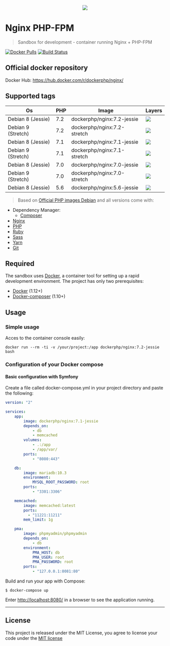 <p align="center">
    <img src="https://avatars2.githubusercontent.com/u/29777546?s=200&v=4?v=3&s=200">
</p>

Nginx PHP-FPM
========================
> Sandbox for development - container running Nginx + PHP-FPM

 [![Docker Pulls](https://img.shields.io/docker/pulls/dockerphp/nginx.svg)](#)  [![Build Status](https://api.travis-ci.org/OsLab/docker-php-nginx.svg?branch=master)](#) 

## Official docker repository

Docker Hub: https://hub.docker.com/r/dockerphp/nginx/

## Supported tags
| Os                 | PHP | Image                       | Layers |
|--------------------|-----|-----------------------------|--------|
| Debian 8 (Jessie)  | 7.2 | dockerphp/nginx:7.2-jessie  | [![](https://images.microbadger.com/badges/image/dockerphp/nginx:7.2-jessie.svg)](https://microbadger.com/images/dockerphp/nginx:7.2-jessie) |
| Debian 9 (Stretch) | 7.2 | dockerphp/nginx:7.2-stretch | [![](https://images.microbadger.com/badges/image/dockerphp/nginx:7.2-stretch.svg)](https://microbadger.com/images/dockerphp/nginx:7.2-stretch) |
| Debian 8 (Jessie)  | 7.1 | dockerphp/nginx:7.1-jessie  | [![](https://images.microbadger.com/badges/image/dockerphp/nginx:7.1-jessie.svg)](https://microbadger.com/images/dockerphp/nginx:7.1-jessie) |
| Debian 9 (Stretch) | 7.1 | dockerphp/nginx:7.1-stretch | [![](https://images.microbadger.com/badges/image/dockerphp/nginx:7.1-stretch.svg)](https://microbadger.com/images/dockerphp/nginx:7.1-stretch) |
| Debian 8 (Jessie)  | 7.0 | dockerphp/nginx:7.0-jessie  | [![](https://images.microbadger.com/badges/image/dockerphp/nginx:7.0-jessie.svg)](https://microbadger.com/images/dockerphp/nginx:7.0-jessie) |
| Debian 9 (Stretch) | 7.0 | dockerphp/nginx:7.0-stretch | [![](https://images.microbadger.com/badges/image/dockerphp/nginx:7.0-stretch.svg)](https://microbadger.com/images/dockerphp/nginx:7.0-stretch)
| Debian 8 (Jessie)  | 5.6 | dockerphp/nginx:5.6-jessie  | [![](https://images.microbadger.com/badges/image/dockerphp/nginx:5.6-jessie.svg)](https://microbadger.com/images/dockerphp/nginx:5.6-jessie) |
> Based on [Official PHP images Debian](https://hub.docker.com/_/debian/) and all versions come with:

* Dependency Manager:
    * [Composer]
* [Nginx]
* [PHP]
* [Ruby]
* [Sass]
* [Yarn]
* [Git]

## Required

The sandbox uses [Docker][docker], a container tool for setting up a rapid development environment. The project has only two prerequisites:

- [Docker][docker] (1.12+)
- [Docker-composer][docker-compose] (1.10+)

## Usage

### Simple usage

Acces to the container console easily:

    docker run --rm -ti -v /your/project:/app dockerphp/nginx:7.2-jessie bash

### Configuration of your Docker compose

#### Basic configuration with Symfony

Create a file called docker-compose.yml in your project directory and paste the following:

```yaml
version: "2"

services:
    app:
        image: dockerphp/nginx:7.1-jessie
        depends_on:
            - db
            - memcached
        volumes:
            - .:/app
            - /app/var/
        ports:
            - "8080:443"

    db:
        image: mariadb:10.3
        environment:
            MYSQL_ROOT_PASSWORD: root
        ports:
            - "3301:3306"

    memcached:
        image: memcached:latest
        ports:
          - "11221:11211"
        mem_limit: 1g

    pma:
        image: phpmyadmin/phpmyadmin
        depends_on:
            - db
        environment:
            PMA_HOST: db
            PMA_USER: root
            PMA_PASSWORD: root
        ports:
            - "127.0.0.1:8081:80"
```

Build and run your app with Compose:

```
$ docker-compose up
```

Enter [http://localhost:8080/](http://localhost:8080/) in a browser to see the application running.

---

## License

This project is released under the MIT License, you agree to license your code under the [MIT license](LICENSE)

[docker]: https://www.docker.com
[docker-compose]: https://docs.docker.com/compose/install/
[Sass]: http://sass-lang.com/
[Yarn]: https://yarnpkg.com
[Git]: https://git-scm.com/
[PHP]: https://secure.php.net/
[Ruby]: https://www.ruby-lang.org/
[Nginx]: https://nginx.org/
[Composer]: https://getcomposer.org/
